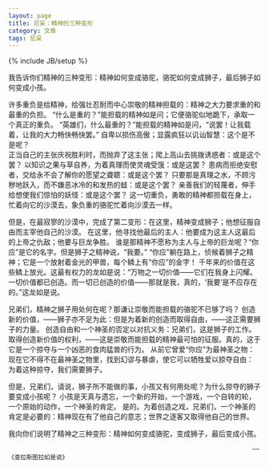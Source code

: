 ```yaml
---
layout: page
title: 尼采：精神的三种变形
category: 文章
tags: 尼采
---
```

{% include JB/setup %}

我告诉你们精神的三种变形：精神如何变成骆驼，骆驼如何变成狮子，最后狮子如何变成小孩。

许多重负是给精神，给强壮忍耐而中心崇敬的精神担载的：精神之大力要求重的和最重的负担。
“什么是重的？”能担载的精神如是问；它便骆驼似地跪下，承取一个真正的重负。
“英雄们，什么最重的？”能担载的精神如是问，“说罢！让我载着，让我的大力畅快畅快罢。”
自卑以损伤高傲；显露疯狂以讥讪智慧：这个是不是呢？   
正当自己的主张庆祝胜利时，而抛弃了这主张；爬上高山去挑拨诱惑者：或是这个罢？
以知识之果与草自养，为着真理而使灵魂受饿：或是这罢？
患病而拒绝安慰者，交给永不会了解你的愿望之聋聩：或是这个罢？
只要那是真理之水，不顾污秽地跃入，而不嫌恶冰冷的和发热的蛙：或是这个罢？
亲善我们的轻蔑者，伸手给想使我们惊怕的妖怪：或是这个罢？
这一切重负，勇敢的精神都担载在身上，忙着向它的沙漠去，象负重的骆驼忙着向沙漠去一样。


但是，在最寂寥的沙漠中，完成了第二变形：在这里，精神变成狮子；他想征服自由而主宰他自己的沙漠。
在这里，他寻找他最后的主人：他要成为这主人这最后的上帝之仇敌；他要与巨龙争胜。
谁是那精神不愿称为主人与上帝的巨龙呢？“你应”是它的名字。但是狮子之精神说，“我要。”
“你应”躺在路上，侦候着狮子之精神；它是一个放射着金光的甲兽，每个鳞上有“你应”的金字！
千年来的价值在这些鳞上放光。这最有权力的龙如是说：“万物之一切价值——它们在我身上闪耀。
一切价值都已创造。而一切已创造的价值——那就是我，真的，‘我要’是不应存在的。”这龙如是说。


兄弟们，精神之狮子用处何在呢？那谦让崇敬而能担载的骆驼不已够了吗？
创造新的价值，——狮子亦不足为此：但是为着新的创造而取得自由，——这正需要狮子的力量。
创造自由和一个神圣的否定以对抗义务：兄弟们，这是狮子的工作。
取得创造新价值的权利，——这是崇敬而能担载的精神最可怕的征服。真的，这于它是一个掠夺与一个凶恶的食肉猛兽的行为。
从前它曾爱“你应”为最神圣之物：现在它不得不在最神圣之物里，找到幻谬与暴虐，使它可以牺牲爱以掠夺自由：
为着这种掠夺，我们需要狮子。


但是，兄弟们，请说，狮子所不能做的事，小孩又有何用处呢？为什么掠夺的狮子要变成小孩呢？
小孩是天真与遗忘，一个新的开始，一个游戏，一个自转的轮，一个原始的动作，一个神圣的肯定。
是的。为着创造之戏，兄弟们，一个神圣的肯定是必要的：精神现在有了他自己的意志；世界之逐客又取得他自己的世界。

我向你们说明了精神之三种变形：精神如何变成骆驼，变成狮子，最后变成小孩。

                                                                        ——《查拉斯图拉如是说》
